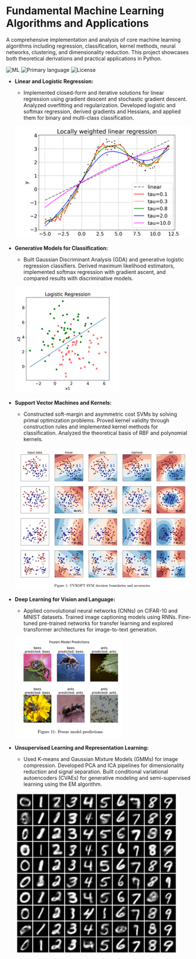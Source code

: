 # Fundamental Machine Learning Algorithms and Applications

A comprehensive implementation and analysis of core machine learning algorithms including regression, classification, kernel methods, neural networks, clustering, and dimensionality reduction. This project showcases both theoretical derivations and practical applications in Python.

![ML](https://img.shields.io/badge/ML-Algorithms-orange)
![Primary language](https://img.shields.io/badge/Python-100.0%25-red)
![License](https://img.shields.io/badge/license-MIT-green)

- **Linear and Logistic Regression:**
  - Implemented closed-form and iterative solutions for linear regression using gradient descent and stochastic gradient descent. Analyzed overfitting and regularization. Developed logistic and softmax regression, derived gradients and Hessians, and applied them for binary and multi-class classification.
  
  ![Diagram](assets/1.png)

- **Generative Models for Classification:**
  - Built Gaussian Discriminant Analysis (GDA) and generative logistic regression classifiers. Derived maximum likelihood estimators, implemented softmax regression with gradient ascent, and compared results with discriminative models.

  ![Diagram](assets/2.png)

- **Support Vector Machines and Kernels:**
  - Constructed soft-margin and asymmetric cost SVMs by solving primal optimization problems. Proved kernel validity through construction rules and implemented kernel methods for classification. Analyzed the theoretical basis of RBF and polynomial kernels.

  ![Diagram](assets/3.png)

- **Deep Learning for Vision and Language:**
  - Applied convolutional neural networks (CNNs) on CIFAR-10 and MNIST datasets. Trained image captioning models using RNNs. Fine-tuned pre-trained networks for transfer learning and explored transformer architectures for image-to-text generation.

  ![Diagram](assets/4.png)

- **Unsupervised Learning and Representation Learning:**
  - Used K-means and Gaussian Mixture Models (GMMs) for image compression. Developed PCA and ICA pipelines for dimensionality reduction and signal separation. Built conditional variational autoencoders (CVAEs) for generative modeling and semi-supervised learning using the EM algorithm.

  ![Diagram](assets/5.png)



